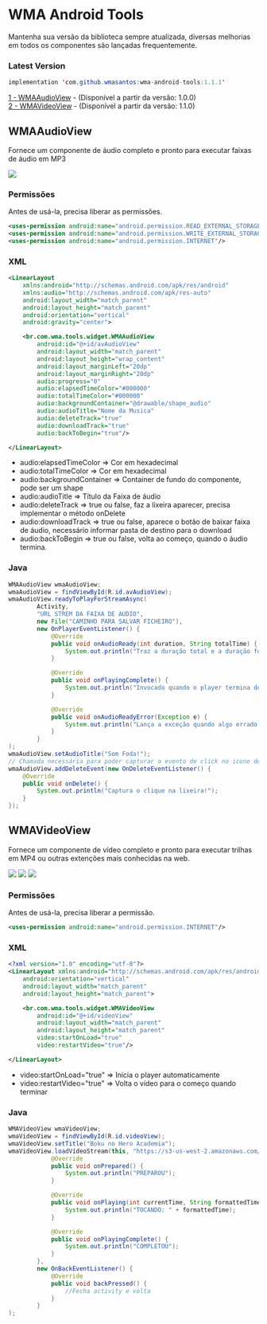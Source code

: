 # WMA Android Tools

Mantenha sua versão da biblioteca sempre atualizada, diversas melhorias em todos os componentes são lançadas frequentemente.

### Latest Version
```java
implementation 'com.github.wmasantos:wma-android-tools:1.1.1'
```

[1 - WMAAudioView](#WMAAudioView) - (Disponível a partir da versão: 1.0.0)</br>[2 - WMAVideoView](#WMAVideoView) - (Disponível a partir da versão: 1.1.0)

## WMAAudioView
Fornece um componente de áudio completo e pronto para executar faixas de áudio em MP3

<img src="https://github.com/wmasantos/wma-android-tools/blob/master/WMAAudioView.jpg"/>

### Permissões
Antes de usá-la, precisa liberar as permissões.
```xml
<uses-permission android:name="android.permission.READ_EXTERNAL_STORAGE"/>
<uses-permission android:name="android.permission.WRITE_EXTERNAL_STORAGE"/>
<uses-permission android:name="android.permission.INTERNET"/>
```

### XML
```xml
<LinearLayout
    xmlns:android="http://schemas.android.com/apk/res/android"
    xmlns:audio="http://schemas.android.com/apk/res-auto"
    android:layout_width="match_parent"
    android:layout_height="match_parent"
    android:orientation="vertical"
    android:gravity="center">

    <br.com.wma.tools.widget.WMAAudioView
        android:id="@+id/avAudioView"
        android:layout_width="match_parent"
        android:layout_height="wrap_content"
        android:layout_marginLeft="20dp"
        android:layout_marginRight="20dp"
        audio:progress="0"
        audio:elapsedTimeColor="#000000"
        audio:totalTimeColor="#000000"
        audio:backgroundContainer="@drawable/shape_audio"
        audio:audioTitle="Nome da Musica"
        audio:deleteTrack="true"
        audio:downloadTrack="true"
        audio:backToBegin="true"/>

</LinearLayout>
```

* audio:elapsedTimeColor => Cor em hexadecimal
* audio:totalTimeColor => Cor em hexadecimal
* audio:backgroundContainer => Container de fundo do componente, pode ser um shape
* audio:audioTitle => Título da Faixa de áudio
* audio:deleteTrack => true ou false, faz a lixeira aparecer, precisa implementar o método onDelete
* audio:downloadTrack => true ou false, aparece o botão de baixar faixa de áudio, necessário informar pasta de destino para o download
* audio:backToBegin => true ou false, volta ao começo, quando o áudio termina.

### Java
```java
WMAAudioView wmaAudioView;
wmaAudioView = findViewById(R.id.avAudioView);
wmaAudioView.readyToPlayForStreamAsync(
        Activity,
        "URL STREM DA FAIXA DE AUDIO",
        new File("CAMINHO PARA SALVAR FICHEIRO"),
        new OnPlayerEventListener() {
            @Override
            public void onAudioReady(int duration, String totalTime) {
                System.out.println("Traz a duração total e a duração formatada");
            }

            @Override
            public void onPlayingComplete() {
                System.out.println("Invocado quando o player termina de tocar");
            }

            @Override
            public void onAudioReadyError(Exception e) {
                System.out.println("Lança a exceção quando algo errado ocorrer");
            }
        }
);
wmaAudioView.setAudioTitle("Som Foda!");
// Chamada necessária para poder capturar o evento de click no icone de remoção.
wmaAudioView.addDeleteEvent(new OnDeleteEventListener() {
    @Override
    public void onDelete() {
        System.out.println("Captura o clique na lixeira!");
    }
});
```

## WMAVideoView
Fornece um componente de vídeo completo e pronto para executar trilhas em MP4 ou outras extenções mais conhecidas na web.

<img src="https://github.com/wmasantos/wma-android-tools/blob/master/pre_loading.png"/> <img src="https://github.com/wmasantos/wma-android-tools/blob/master/video_controller.png"/> <img src="https://github.com/wmasantos/wma-android-tools/blob/master/video.png"/>

### Permissões
Antes de usá-la, precisa liberar a permissão.
```xml
<uses-permission android:name="android.permission.INTERNET"/>
```

### XML
```xml
<?xml version="1.0" encoding="utf-8"?>
<LinearLayout xmlns:android="http://schemas.android.com/apk/res/android"
    android:orientation="vertical"
    android:layout_width="match_parent"
    android:layout_height="match_parent">

    <br.com.wma.tools.widget.WMAVideoView
        android:id="@+id/videoView"
        android:layout_width="match_parent"
        android:layout_height="match_parent"
        video:startOnLoad="true"
        video:restartVideo="true"/>

</LinearLayout>
```

* video:startOnLoad="true" => Inicia o player automaticamente
* video:restartVideo="true" => Volta o vídeo para o começo quando terminar

### Java
```java
WMAVideoView wmaVideoView;
wmaVideoView = findViewById(R.id.videoView);
wmaVideoView.setTitle("Boku no Hero Academia");
wmaVideoView.loadVídeoStream(this, "https://s3-us-west-2.amazonaws.com/smn-mobile/fanflix/anime/boku-no-hero-s2-ep1.mp4", new ResumeOpeningVideoEntity(5000, 45000), new OnVideoEvents() {
            @Override
            public void onPrepared() {
                System.out.println("PREPAROU");
            }

            @Override
            public void onPlaying(int currentTime, String formattedTime) {
                System.out.println("TOCANDO: " + formattedTime);
            }

            @Override
            public void onPlayingComplete() {
                System.out.println("COMPLETOU");
            }
        },
        new OnBackEventListener() {
            @Override
            public void backPressed() {
                //Fecha activity e volta
            }
        }
);
```
